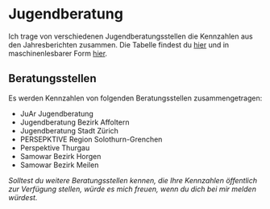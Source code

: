 # Jugendberatung
Ich trage von verschiedenen Jugendberatungsstellen die Kennzahlen aus den Jahresberichten zusammen. Die Tabelle findest du [hier](https://github.com/data-socialthink/jugendberatung/blob/main/Kennzahlen%20Jugendberatung.csv) und in maschinenlesbarer Form [hier](https://raw.githubusercontent.com/data-socialthink/jugendberatung/main/Kennzahlen%20Jugendberatung.csv).
## Beratungsstellen
Es werden Kennzahlen von folgenden Beratungsstellen zusammengetragen:
- JuAr Jugendberatung
- Jugendberatung Bezirk Affoltern
- Jugendberatung Stadt Zürich
- PERSEPKTIVE Region Solothurn-Grenchen
- Perspektive Thurgau
- Samowar Bezirk Horgen
- Samowar Bezirk Meilen

_Solltest du weitere Beratungsstellen kennen, die Ihre Kennzahlen öffentlich zur Verfügung stellen, würde es mich freuen, wenn du dich bei mir melden würdest._
